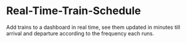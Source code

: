 # Real-Time-Train-Schedule
Add trains to a dashboard in real time, see them updated in minutes till arrival and departure according to the frequency each runs. 
